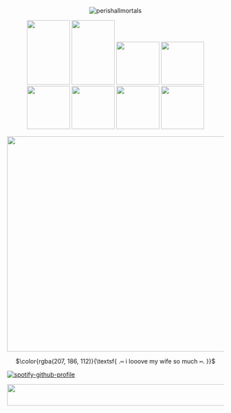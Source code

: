 <p align="center"> 
  <img src="https://komarev.com/ghpvc/?username=perishallmortals&label=snowflakes%20&color=c6d68b&style=plastic" alt="perishallmortals" /> </p>
</p>

<p align=center> 
  <img width="100" height="150" src="https://64.media.tumblr.com/97febd76c59ff960dae84bdf7e15dda8/74dbdd280f781837-c9/s100x200/fd9bfa3da6d3d0016a022f03d4b963a145e1681e.pnj"> <img width="100" height="150" src="https://64.media.tumblr.com/726860e45ca25d7fd1612e941cc0c7bd/0c216bb0c98bcf13-13/s250x400/9405f685859575d71d6f8b8b0ebb4b295e5dfb9f.pnj"> <img width="100" height"150" src="https://64.media.tumblr.com/e725671d1a415c05bd7583d8f9c7d4a4/c0bd66d17964d11b-57/s100x200/3de760e963696397a11aacad45ec342ad93d0442.pnj"> <img width="100" height"150" src="https://64.media.tumblr.com/08db90f3c73f83b7c726375ff14fd133/6d78bc7631b17625-c9/s100x200/80dde008d5581f32d55103c81ebdd90b32e6eabd.jpg"> <img width="100" height"150" src="https://64.media.tumblr.com/3e92383454d97c96bf81bb0179abde4a/86548dd69a9a5a18-fb/s100x200/02e6c8af37ccbba9d254c13483761d0e97293662.pnj"> <img width="100" height"150" src="https://64.media.tumblr.com/2023cf09da2bcc599c84b59de295b89c/3c9a476b99d675e6-73/s100x200/ee3e04f61efa642322b38f97b6f588cbb375506d.pnj"> <img width="100" height"150" src="https://64.media.tumblr.com/9edf451d2692c814de744a174972cfee/beb7d08906800f69-ec/s100x200/e56e2440c0a23493906ddb4ab68028f9504d119b.gifv"> <img width="100" height"150" src="https://64.media.tumblr.com/ac288e013239463ca0de96d7b64403bf/dc5bfc7164fe1783-62/s100x200/231fec5becc465ea91cbe2da75af3cf864b76891.pnj">
</p>


 
<p align=center>
  <img width="1000" height="500" src="https://i.pinimg.com/1200x/ca/d1/35/cad1356ffb6226c440c010c74bbac45b.jpg">
</p>


<p align=center>
$\color{rgba(207, 186, 112)}{\textsf{ .⑅ i looove my wife so much ⑅. }}$<br/>

[![spotify-github-profile](https://spotify-github-profile.kittinanx.com/api/view?uid=31dtaavnvf2tnlninmxbzx7qnzzm&cover_image=true&theme=default&show_offline=true&background_color=2e2e19&interchange=false&bar_color=e8c9d1)](https://github.com/kittinan/spotify-github-profile)


<p align=center>
 <img width="1000" height="50" src="https://64.media.tumblr.com/0acf20b553fb0ee25d060a69d5975365/dc6f0badd4745795-87/s640x960/a38f6c154feb7f66c62b7b77cdf936dc63324913.webp">
